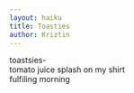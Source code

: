 ```yaml
---
layout: haiku
title: Toasties
author: Kriztin
---
```


toastsies- <br>
tomato juice splash on my shirt <br>
fulfiling morning
